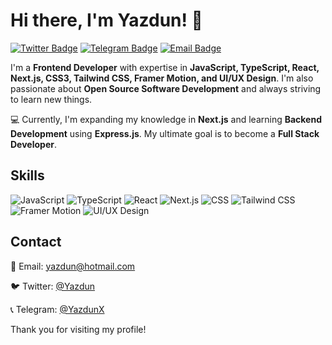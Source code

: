 # Hi there, I'm Yazdun! 👋


[![Twitter Badge](https://img.shields.io/twitter/follow/Yazdun?color=1DA1F2&logo=twitter&style=flat-square)](https://twitter.com/Yazdun)
[![Telegram Badge](https://img.shields.io/badge/-Telegram-1E90FF?style=flat-square&logo=telegram&logoColor=white&link=https://t.me/YazdunX)](https://t.me/YazdunX)
[![Email Badge](https://img.shields.io/badge/-Email-red?style=flat-square&logo=gmail&logoColor=white&link=mailto:yazdun@hotmail.com)](mailto:yazdun@hotmail.com)


I'm a **Frontend Developer** with expertise in **JavaScript, TypeScript, React, Next.js, CSS3, Tailwind CSS, Framer Motion, and UI/UX Design**. I'm also passionate about **Open Source Software Development** and always striving to learn new things. 

💻 Currently, I'm expanding my knowledge in **Next.js** and learning **Backend Development** using **Express.js**. My ultimate goal is to become a **Full Stack Developer**.

## Skills

![JavaScript](https://img.shields.io/badge/-JavaScript-000?style=flat&logo=JavaScript)
![TypeScript](https://img.shields.io/badge/-TypeScript-007ACC?style=flat&logo=typescript)
![React](https://img.shields.io/badge/-React-black?style=flat&logo=react)
![Next.js](https://img.shields.io/badge/-Next.js-black?style=flat&logo=Next.js)
![CSS](https://img.shields.io/badge/-CSS-1572B6?style=flat&logo=CSS3)
![Tailwind CSS](https://img.shields.io/badge/-Tailwind%20CSS-38B2AC?style=flat&logo=Tailwind-CSS)
![Framer Motion](https://img.shields.io/badge/-Framer%20Motion-0055FF?style=flat&logo=Framer)
![UI/UX Design](https://img.shields.io/badge/-UI%2FUX%20Design-FF00FF?style=flat&logo=Figma)

## Contact

📧 Email: yazdun@hotmail.com

🐦 Twitter: [@Yazdun](https://twitter.com/Yazdun)

📞 Telegram: [@YazdunX](https://t.me/YazdunX)

Thank you for visiting my profile!

